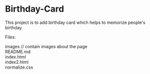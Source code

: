 # Birthday-Card
This project is to add birthday card which helps to memorize people's birthday.

<p>Files:</p>
 	images // contain images about the page <br />
	README.md 	  <br />
	index.html 	  <br />
	index2.html   <br />
	normalize.css <br />
